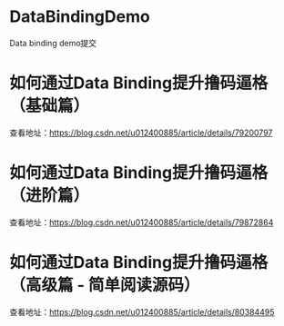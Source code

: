 # DataBindingDemo
Data binding demo提交

# 如何通过Data Binding提升撸码逼格（基础篇） 

查看地址：https://blog.csdn.net/u012400885/article/details/79200797

# 如何通过Data Binding提升撸码逼格（进阶篇） 

查看地址：https://blog.csdn.net/u012400885/article/details/79872864

# 如何通过Data Binding提升撸码逼格（高级篇 - 简单阅读源码） 

查看地址：https://blog.csdn.net/u012400885/article/details/80384495
